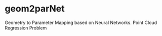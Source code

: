 # geom2parNet
Geometry to Parameter Mapping based on Neural Networks. Point Cloud Regression Problem 
